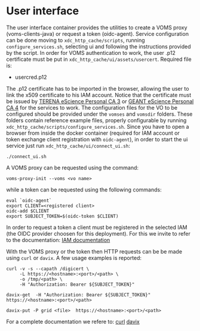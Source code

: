 # User interface
The user interface container provides the utilities to create a VOMS proxy (voms-clients-java) or request a token (oidc-agent).
Service configuration can be done moving to `xdc_http_cache/scripts`, running `configure_services.sh`, selecting ui and following the instructions provided by the script.
In order for VOMS authentication to work, the user .p12 certificate must be put in `xdc_http_cache/ui/assets/usercert`.
Required file is:
  - usercred.p12

The .p12 certificate has to be imported in the browser, allowing the user to link the x509 certificate to his IAM account. 
Notice that the certificate must be issued by [TERENA eScience Personal CA 3](https://www.digicert.com/digicert-root-community-certificates.htm) or [GEANT eScience Personal CA 4](https://crt.sh/?caid=160134) for the services to work.
The configuration files for the VO to be configured should be provided under the `vomses` and `vomsdir` folders. These folders contain reference example files, properly configurable by running `xdc_http_cache/scripts/configure_services.sh`.
Since you have to open a browser from inside the docker container (required for IAM account or token exchange client registration with `oidc-agent`), in order to start the ui service just run `xdc_http_cache/ui/connect_ui.sh`:
```
./connect_ui.sh
```
A VOMS proxy can be requested using the command:
```
voms-proxy-init --voms <vo name>
```
while a token can be requested using the following commands:
```
eval `oidc-agent`
export CLIENT=<registered client>
oidc-add $CLIENT
export SUBJECT_TOKEN=$(oidc-token $CLIENT)
```
In order to request a token a client must be registered in the selected IAM (the OIDC provider choosen for this deployment). For this we invite to refer to the documentation:
[IAM documentation](https://indigo-iam.github.io/docs/v/current/)

With the VOMS proxy or the token then HTTP requests can be be made using `curl` or `davix`. A few usage examples is reported:

```
curl -v -s --capath /digicert \
     -L https://<hostname>:<port>/<path> \
     -o /tmp/<path> \
     -H "Authorization: Bearer ${SUBJECT_TOKEN}"

davix-get  -H "Authorization: Bearer ${SUBJECT_TOKEN}"   https://<hostname>:<port>/<path>

davix-put -P grid <file>  https://<hostname>:<port>/<path>
```
For a complete documentation we refere to:
[curl](https://curl.haxx.se/)
[davix](https://dmc.web.cern.ch/projects/davix/home)

